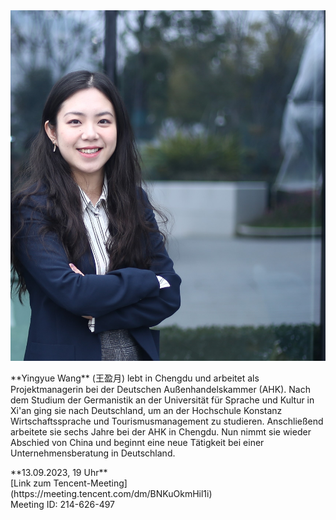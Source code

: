 <div class="row">
  <img class="img-left" src="images/wang_yingyue.jpg"/>

  <p class="text-right" markdown="1">
**Yingyue Wang** (王盈月) lebt in Chengdu und arbeitet als Projektmanagerin bei der Deutschen Außenhandelskammer (AHK). Nach dem Studium der Germanistik an der Universität für Sprache und Kultur in Xi'an ging sie nach Deutschland, um an der Hochschule Konstanz Wirtschaftssprache und Tourismusmanagement zu studieren. Anschließend arbeitete sie sechs Jahre bei der AHK in Chengdu. Nun nimmt sie wieder Abschied von China und beginnt eine neue Tätigkeit bei einer Unternehmensberatung in Deutschland.
  </p>
  <p class="text-right" markdown="1">
  **13.09.2023, 19 Uhr**<br>[Link zum Tencent-Meeting](https://meeting.tencent.com/dm/BNKuOkmHil1i)<br>Meeting ID: 214-626-497
  </p>
</div>

